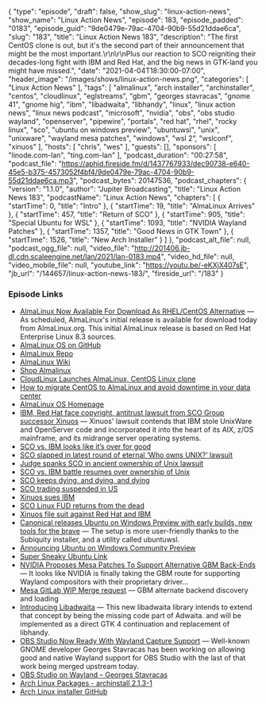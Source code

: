 {
  "type": "episode",
  "draft": false,
  "show_slug": "linux-action-news",
  "show_name": "Linux Action News",
  "episode": 183,
  "episode_padded": "0183",
  "episode_guid": "9de0479e-79ac-4704-90b9-55d21ddae6ca",
  "slug": "183",
  "title": "Linux Action News 183",
  "description": "The first CentOS clone is out, but it's the second part of their announcement that might be the most important.\r\n\r\nPlus our reaction to SCO reigniting their decades-long fight with IBM and Red Hat, and the big news in GTK-land you might have missed.",
  "date": "2021-04-04T18:30:00-07:00",
  "header_image": "/images/shows/linux-action-news.png",
  "categories": [
    "Linux Action News"
  ],
  "tags": [
    "almalinux",
    "arch installer",
    "archinstaller",
    "centos",
    "cloudlinux",
    "eglstreams",
    "gbm",
    "georges stavracas",
    "gnome 41",
    "gnome hig",
    "ibm",
    "libadwaita",
    "libhandy",
    "linux",
    "linux action news",
    "linux news podcast",
    "microsoft",
    "nvidia",
    "obs",
    "obs studio wayland",
    "openserver",
    "pipewire",
    "portals",
    "red hat",
    "rhel",
    "rocky linux",
    "sco",
    "ubuntu on windows preview",
    "ubuntuwsl",
    "unix",
    "unixware",
    "wayland mesa patches",
    "windows",
    "wsl 2",
    "wslconf",
    "xinuos"
  ],
  "hosts": [
    "chris",
    "wes"
  ],
  "guests": [],
  "sponsors": [
    "linode.com-lan",
    "ting.com-lan"
  ],
  "podcast_duration": "00:27:58",
  "podcast_file": "https://aphid.fireside.fm/d/1437767933/dec90738-e640-45e5-b375-4573052f4bf4/9de0479e-79ac-4704-90b9-55d21ddae6ca.mp3",
  "podcast_bytes": 20147536,
  "podcast_chapters": {
    "version": "1.1.0",
    "author": "Jupiter Broadcasting",
    "title": "Linux Action News 183",
    "podcastName": "Linux Action News",
    "chapters": [
      {
        "startTime": 0,
        "title": "Intro"
      },
      {
        "startTime": 19,
        "title": "AlmaLinux Arrives"
      },
      {
        "startTime": 457,
        "title": "Return of SCO"
      },
      {
        "startTime": 905,
        "title": "Special Ubuntu for WSL"
      },
      {
        "startTime": 1093,
        "title": "NVIDIA Wayland Patches"
      },
      {
        "startTime": 1357,
        "title": "Good News in GTK Town"
      },
      {
        "startTime": 1526,
        "title": "New Arch Installer"
      }
    ]
  },
  "podcast_alt_file": null,
  "podcast_ogg_file": null,
  "video_file": "http://201406.jb-dl.cdn.scaleengine.net/lan/2021/lan-0183.mp4",
  "video_hd_file": null,
  "video_mobile_file": null,
  "youtube_link": "https://youtu.be/-eKXjX407sE",
  "jb_url": "/144657/linux-action-news-183/",
  "fireside_url": "/183"
}


### Episode Links

  * [AlmaLinux Now Available For Download As RHEL/CentOS Alternative](https://www.phoronix.com/scan.php?page=news_item&px=Alma-Linux-Download-Now "AlmaLinux Now Available For Download As RHEL/CentOS Alternative") — As scheduled, AlmaLinux's initial release is available for download today from AlmaLinux.org. This initial AlmaLinux release is based on Red Hat Enterprise Linux 8.3 sources. 
  * [AlmaLinux OS on GitHub](https://github.com/AlmaLinux/ "AlmaLinux OS on GitHub")
  * [AlmaLinux Repo](https://repo.almalinux.org/almalinux/ "AlmaLinux Repo")
  * [AlmaLinux Wiki](https://wiki.almalinux.org/ "AlmaLinux Wiki")
  * [Shop Almalinux](https://shop.almalinux.org/ "Shop Almalinux")
  * [CloudLinux Launches AlmaLinux, CentOS Linux clone](https://www.zdnet.com/article/cloudlinux-launches-almalinux-centos-linux-clone/ "CloudLinux Launches AlmaLinux, CentOS Linux clone")
  * [How to migrate CentOS to AlmaLinux and avoid downtime in your data center](https://www.techrepublic.com/article/how-to-migrate-centos-to-almalinux-and-avoid-downtime-in-your-data-center/ "How to migrate CentOS to AlmaLinux and avoid downtime in your data center")
  * [AlmaLinux OS Homepage](https://almalinux.org/ "AlmaLinux OS Homepage")
  * [IBM, Red Hat face copyright, antitrust lawsuit from SCO Group successor Xinuos](https://www.theregister.com/2021/03/31/ibm_redhat_xinuos/ "IBM, Red Hat face copyright, antitrust lawsuit from SCO Group successor Xinuos") — Xinuos' lawsuit contends that IBM stole UnixWare and OpenServer code and incorporated it into the heart of its AIX, z/OS mainframe, and its midrange server operating systems. 
  * [SCO vs. IBM looks like it’s over for good](https://www.theregister.com/2016/02/29/sco_vs_ibm_over/ "SCO vs. IBM looks like it’s over for good")
  * [SCO slapped in latest round of eternal ‘Who owns UNIX?’ lawsuit](https://www.theregister.com/2016/02/08/sco_slapped_in_latest_round_of_eternal_who_owns_unix_lawsuit/ "SCO slapped in latest round of eternal ‘Who owns UNIX?’ lawsuit")
  * [Judge spanks SCO in ancient ownership of Unix lawsuit](https://www.theregister.com/2014/12/19/judge_spanks_sco_in_ancient_ownership_of_unix_lawsuit/ "Judge spanks SCO in ancient ownership of Unix lawsuit")
  * [SCO vs. IBM battle resumes over ownership of Unix](https://www.theregister.com/2013/06/17/sco_ibm_lawsuit_resumes/ "SCO vs. IBM battle resumes over ownership of Unix")
  * [SCO keeps dying, and dying, and dying](https://www.theregister.com/2012/08/09/sco_files_chapter_7/ "SCO keeps dying, and dying, and dying")
  * [SCO trading suspended in US](https://www.theregister.com/2011/04/06/sco_trading_suspended/ "SCO trading suspended in US")
  * [Xinuos sues IBM](https://lwn.net/Articles/851315/ "Xinuos sues IBM")
  * [SCO Linux FUD returns from the dead](https://www.zdnet.com/article/sco-linux-fud-returns-from-the-dead/ "SCO Linux FUD returns from the dead")
  * [Xinuos file suit against Red Hat and IBM](https://arstechnica.com/gadgets/2021/04/xinuos-finishes-picking-up-scos-mantle-by-suing-red-hat-and-ibm/ "Xinuos file suit against Red Hat and IBM")
  * [Canonical releases Ubuntu on Windows Preview with early builds, new tools for the brave](https://www.theregister.com/2021/04/01/canonical_ubuntu_on_windows_preview/ "Canonical releases Ubuntu on Windows Preview with early builds, new tools for the brave") — The setup is more user-friendly thanks to the Subiquity installer, and a utility called ubuntuwsl.
  * [Announcing Ubuntu on Windows Community Preview](https://ubuntu.com//blog/announcing-ubuntu-on-windows-community-preview-wsl-2 "Announcing Ubuntu on Windows Community Preview")
  * [Super Sneaky Ubuntu Link](https://www.microsoft.com/store/apps/9P9Q5ZH1HRR0 "Super Sneaky Ubuntu Link")
  * [NVIDIA Proposes Mesa Patches To Support Alternative GBM Back-Ends](https://www.phoronix.com/scan.php?page=news_item&px=NVIDIA-GBM-Mesa-Backend-Alt "NVIDIA Proposes Mesa Patches To Support Alternative GBM Back-Ends") — It looks like NVIDIA is finally taking the GBM route for supporting Wayland compositors with their proprietary driver...
  * [Mesa GitLab WIP Merge request](https://gitlab.freedesktop.org/mesa/mesa/-/merge_requests/9902 "Mesa GitLab WIP Merge request") — GBM alternate backend discovery and loading 
  * [Introducing Libadwaita](https://aplazas.pages.gitlab.gnome.org/blog/blog/2021/03/31/introducing-libadwaita.html "Introducing Libadwaita") — This new libadwaita library intends to extend that concept by being the missing code part of Adwaita. and will be implemented as a direct GTK 4 continuation and replacement of libhandy.
  * [OBS Studio Now Ready With Wayland Capture Support](https://www.phoronix.com/scan.php?page=news_item&px=OBS-Studio-Wayland-Ready "OBS Studio Now Ready With Wayland Capture Support") — Well-known GNOME developer Georges Stavracas has been working on allowing good and native Wayland support for OBS Studio with the last of that work being merged upstream today.
  * [OBS Studio on Wayland – Georges Stavracas](https://feaneron.com/2021/03/30/obs-studio-on-wayland/ "OBS Studio on Wayland – Georges Stavracas")
  * [Arch Linux Packages - archinstall 2.1.3-1](https://archlinux.org/packages/extra/any/archinstall/ "Arch Linux Packages - archinstall 2.1.3-1")
  * [Arch Linux installer GitHub](https://github.com/archlinux/archinstall "Arch Linux installer GitHub")


